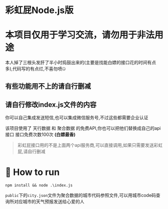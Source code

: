 # 彩虹屁Node.js版 

# 本项目仅用于学习交流，请勿用于非法用途

本人掉了三根头发肝了半小时捣鼓出来的(主要是找能白嫖的接口花的时间有点多),代码写的有点烂,不喜勿喷🤐

## 有些功能用不上的请自行删减  

## 请自行修改index.js文件的内容

你可以自己集成发送短信,也可以集成微信服务号,不过这些都需要企业认证  

该项目使用了 天行数据 和 聚合数据 的免费API,你也可以把他们替换成自己的api接口 接口免费次数100次
**(白嫖最香)**

> 彩虹屁接口用的不是上面两个api服务商,可以直接调用,如果只需要发送彩虹屁,请自行删减

# 🚀 How to run

```
npm install && node .\index.js
```

`public`下的`city.json`文件为聚合数据的城市代码参照文件,可以用城市code码查询所对应城市的天气预报发送给心爱的人

